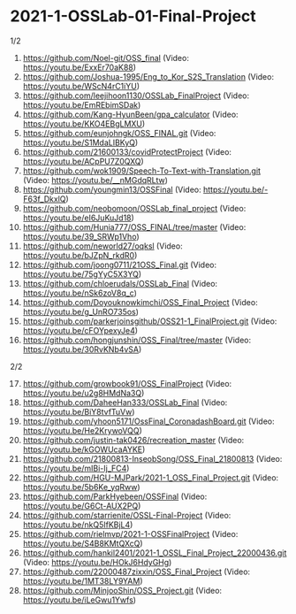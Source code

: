# 2021-1-OSSLab-01-Final-Project

1/2

1.	https://github.com/Noel-git/OSS_final	(Video: https://youtu.be/ExxEr70aK88)
2.	https://github.com/Joshua-1995/Eng_to_Kor_S2S_Translation	(Video: https://youtu.be/WScN4rC1iYU)
3.	https://github.com/leejihoon1130/OSSLab_FinalProject	(Video: https://youtu.be/EmREbimSDak)
4.	https://github.com/Kang-HyunBeen/gpa_calculator	(Video: https://youtu.be/KKO4EBgLMXU)
5.	https://github.com/eunjohngk/OSS_FINAL.git	(Video: https://youtu.be/S1MdaLIBKyQ)
6.	https://github.com/21600133/covidProtectProject	(Video: https://youtu.be/ACpPU7Z0QXQ)
7.	https://github.com/wok1909/Speech-To-Text-with-Translation.git	(Video: https://youtu.be/__nMGdqRLtw)
8.	https://github.com/youngmin13/OSSFinal	(Video: https://youtu.be/-F63f_DkxlQ)
9.	https://github.com/neobomoon/OSSLab_final_project	(Video: https://youtu.be/eI6JuKuJd18)
10.	https://github.com/Hunia777/OSS_FINAL/tree/master	(Video: https://youtu.be/39_SRWp1Vho)
11.	https://github.com/neworld27/oqksl	(Video: https://youtu.be/bJZpN_rkdR0)
12.	https://github.com/joong0711/21OSS_Final.git	(Video: https://youtu.be/75gYyC5X3YQ)
13.	https://github.com/chloerudals/OSSLab_Final	(Video: https://youtu.be/nSk6zoV8q_c)
14.	https://github.com/Doyouknowkimchi/OSS_Final_Project	(Video: https://youtu.be/g_UnRO735os)
15.	https://github.com/parkerjoinsgithub/OSS21-1_FinalProject.git	(Video: https://youtu.be/cFOYpexyJe4)
16.	https://github.com/hongjunshin/OSS_Final/tree/master	(Video: https://youtu.be/30RvKNb4vSA)

2/2

17.	https://github.com/growbook91/OSS_FinalProject	(Video: https://youtu.be/u2g8HMdNa3Q)
18.	https://github.com/DaheeHan333/OSSLab_Final	(Video: https://youtu.be/BiY8tvfTuVw)
19.	https://github.com/yhoon5171/OssFinal_CoronadashBoard.git	(Video: https://youtu.be/He2KrywoVQQ)
20.	https://github.com/justin-tak0426/recreation_master	(Video: https://youtu.be/kGOWUcaAYKE)
21.	https://github.com/21800813-InseobSong/OSS_Final_21800813	(Video: https://youtu.be/mIBi-Ij_FC4)
22.	https://github.com/HGU-MJPark/2021-1_OSS_Final_Project.git	(Video: https://youtu.be/5b6Ke_yqRww)
23.	https://github.com/ParkHyebeen/OSSFinal	(Video: https://youtu.be/G6Ct-AUX2PQ)
24.	https://github.com/starrienite/OSSL-Final-Project	(Video: https://youtu.be/nkQ5IfKBjL4)
25.	https://github.com/rielmvp/2021-1-OSSFinalProject	(Video: https://youtu.be/S4B8KMtQXcQ)
26.	https://github.com/hankil2401/2021-1_OSSL_Final_Project_22000436.git	(Video: https://youtu.be/HOkJ6HdyGHg)
27.	https://github.com/22000487zixxin/OSS_Final_Project	(Video: https://youtu.be/1MT38LY9YAM)
28.	https://github.com/MinjooShin/OSS_Project.git (Video: https://youtu.be/iLeGwu1Ywfs)
